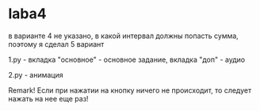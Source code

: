 # laba4

в варианте 4 не указано, в какой интервал должны попасть сумма, поэтому я сделал 5 вариант

1.py - вкладка "основное" - основное задание, вкладка "доп" - аудио

2.py - анимация

Remark! 
Если при нажатии на кнопку ничего не происходит, то следует нажать на нее еще раз!